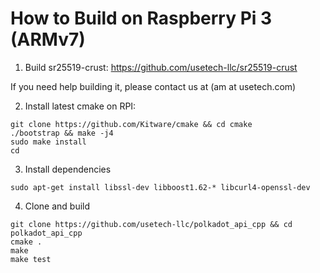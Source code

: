 # How to Build on Raspberry Pi 3 (ARMv7)

1. Build sr25519-crust: https://github.com/usetech-llc/sr25519-crust

If you need help building it, please contact us at (am at usetech.com)

2. Install latest cmake on RPI:
```
git clone https://github.com/Kitware/cmake && cd cmake
./bootstrap && make -j4
sudo make install
cd
```

3. Install dependencies
```
sudo apt-get install libssl-dev libboost1.62-* libcurl4-openssl-dev
```

4. Clone and build
```
git clone https://github.com/usetech-llc/polkadot_api_cpp && cd polkadot_api_cpp
cmake .
make
make test
```
